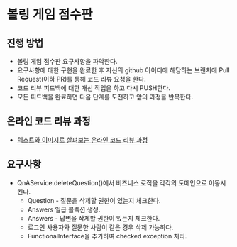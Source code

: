 # 볼링 게임 점수판
## 진행 방법
* 볼링 게임 점수판 요구사항을 파악한다.
* 요구사항에 대한 구현을 완료한 후 자신의 github 아이디에 해당하는 브랜치에 Pull Request(이하 PR)를 통해 코드 리뷰 요청을 한다.
* 코드 리뷰 피드백에 대한 개선 작업을 하고 다시 PUSH한다.
* 모든 피드백을 완료하면 다음 단계를 도전하고 앞의 과정을 반복한다.

## 온라인 코드 리뷰 과정
* [텍스트와 이미지로 살펴보는 온라인 코드 리뷰 과정](https://github.com/next-step/nextstep-docs/tree/master/codereview)

## 요구사항
* QnAService.deleteQuestion()에서 비즈니스 로직을 각각의 도메인으로 이동시킨다.
    * Question - 질문을 삭제할 권한이 있는지 체크한다.
    * Answers 일급 콜렉션 생성.
    * Answers - 답변을 삭제할 권한이 있는지 체크한다.
    * 로그인 사용자와 질문한 사람이 같은 경우 삭제 가능하다.
    * FunctionalInterface을 추가하여 checked exception 처리. 